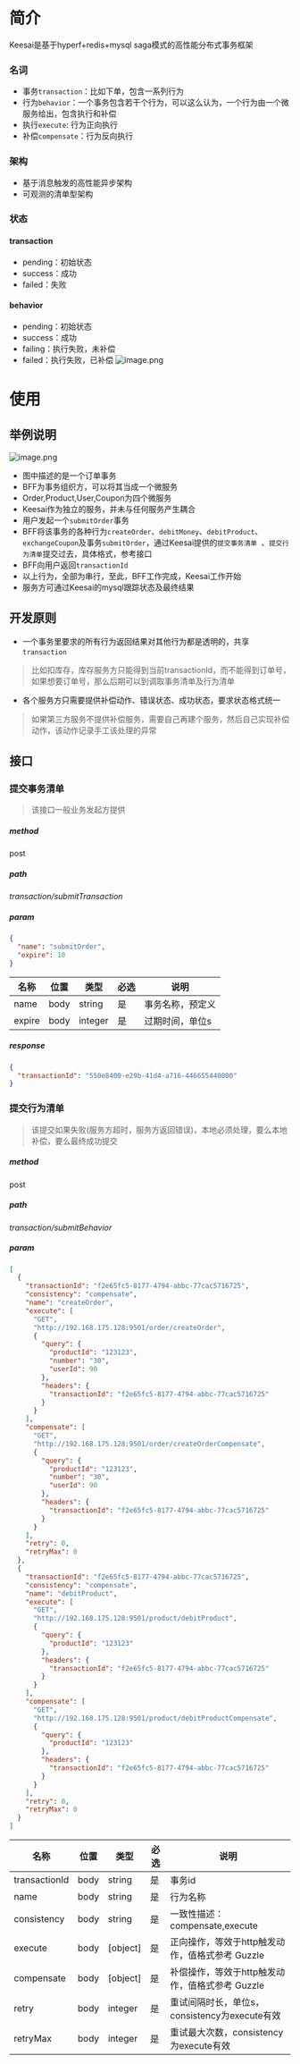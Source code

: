 # 简介
Keesai是基于hyperf+redis+mysql saga模式的高性能分布式事务框架
### 名词
* 事务`transaction`：比如下单，包含一系列行为
* 行为`behavior`：一个事务包含若干个行为，可以这么认为，一个行为由一个微服务给出，包含执行和补偿
* 执行`execute`: 行为正向执行
* 补偿`compensate`：行为反向执行
### 架构
* 基于消息触发的高性能异步架构
* 可观测的清单型架构
### 状态
#### transaction
* pending：初始状态
* success：成功
* failed：失败
#### behavior
* pending：初始状态
* success：成功
* failing：执行失败，未补偿
* failed：执行失败，已补偿
![image.png](https://s1.ax1x.com/2022/05/02/OPUzqI.png)
# 使用
## 举例说明
![image.png](https://s1.ax1x.com/2022/05/02/OPU7a6.png)
* 图中描述的是一个订单事务
* BFF为事务组织方，可以将其当成一个微服务
* Order,Product,User,Coupon为四个微服务
* Keesai作为独立的服务，并未与任何服务产生耦合
* 用户发起一个`submitOrder`事务
* BFF将该事务的各种行为`createOrder`、`debitMoney`、`debitProduct`、`exchangeCoupon`及事务`submitOrder`，通过Keesai提供的`提交事务清单
  `、`提交行为清单`提交过去，具体格式，参考接口
* BFF向用户返回`transactionId`
* 以上行为，全部为串行，至此，BFF工作完成，Keesai工作开始
* 服务方可通过Keesai的mysql跟踪状态及最终结果
## 开发原则
* 一个事务里要求的所有行为返回结果对其他行为都是透明的，共享`transaction`
>比如扣库存，库存服务方只能得到当前transactionId，而不能得到订单号，如果想要订单号，那么后期可以到调取事务清单及行为清单
* 各个服务方只需要提供补偿动作、错误状态、成功状态，要求状态格式统一
>如果第三方服务不提供补偿服务，需要自己再建个服务，然后自己实现补偿动作，该动作记录手工该处理的异常
## 接口
### 提交事务清单
>该接口一般业务发起方提供
##### method
post
##### path
_transaction/submitTransaction_
##### param
```json
{
  "name": "submitOrder",
  "expire": 10
}
```
| 名称            | 位置   | 类型       | 必选  | 说明       |
|---------------|------|----------|-----|----------|
| name          | body | string   | 是   | 事务名称，预定义 |
| expire        | body | integer  | 是   | 过期时间，单位s |
##### response
```json
{
  "transactionId": "550e8400-e29b-41d4-a716-446655440000"
}
```
### 提交行为清单
>该提交如果失败(服务方超时，服务方返回错误)，本地必须处理，要么本地补偿，要么最终成功提交
##### method
post
##### path
_transaction/submitBehavior_
##### param
```json
[
  {
    "transactionId": "f2e65fc5-8177-4794-abbc-77cac5716725",
    "consistency": "compensate",
    "name": "createOrder",
    "execute": [
      "GET",
      "http://192.168.175.128:9501/order/createOrder",
      {
        "query": {
          "productId": "123123",
          "number": "30",
          "userId": 90
        },
        "headers": {
          "transactionId": "f2e65fc5-8177-4794-abbc-77cac5716725"
        }
      }
    ],
    "compensate": [
      "GET",
      "http://192.168.175.128:9501/order/createOrderCompensate",
      {
        "query": {
          "productId": "123123",
          "number": "30",
          "userId": 90
        },
        "headers": {
          "transactionId": "f2e65fc5-8177-4794-abbc-77cac5716725"
        }
      }
    ],
    "retry": 0,
    "retryMax": 0
  },
  {
    "transactionId": "f2e65fc5-8177-4794-abbc-77cac5716725",
    "consistency": "compensate",
    "name": "debitProduct",
    "execute": [
      "GET",
      "http://192.168.175.128:9501/product/debitProduct",
      {
        "query": {
          "productId": "123123"
        },
        "headers": {
          "transactionId": "f2e65fc5-8177-4794-abbc-77cac5716725"
        }
      }
    ],
    "compensate": [
      "GET",
      "http://192.168.175.128:9501/product/debitProductCompensate",
      {
        "query": {
          "productId": "123123"
        },
        "headers": {
          "transactionId": "f2e65fc5-8177-4794-abbc-77cac5716725"
        }
      }
    ],
    "retry": 0,
    "retryMax": 0
  }
]
```
| 名称            | 位置   | 类型       | 必选  | 说明                               |
|---------------|------|----------|-----|----------------------------------|
| transactionId | body | string   | 是   | 事务id                             |
| name          | body | string   | 是   | 行为名称                             |
| consistency   | body | string   | 是   | 一致性描述：compensate,execute         |
| execute       | body | [object] | 是   | 正向操作，等效于http触发动作，值格式参考 Guzzle    |
| compensate    | body | [object] | 是   | 补偿操作，等效于http触发动作，值格式参考 Guzzle    |
| retry         | body | integer  | 是   | 重试间隔时长，单位s，consistency为execute有效 |
| retryMax      | body | integer  | 是   | 重试最大次数，consistency为execute有效     |